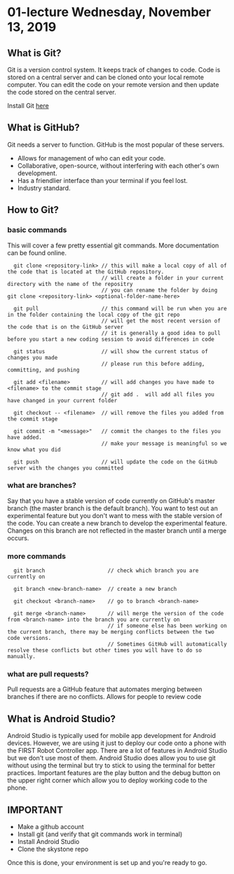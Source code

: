 # 01-lecture Wednesday, November 13, 2019

## What is Git?
Git is a version control system. It keeps track of changes to code. Code is stored on a central server and can be cloned onto your local remote computer. You can edit the code on your remote version and then update the code stored on the central server. 

Install Git [here](https://git-scm.com/book/en/v2/Getting-Started-Installing-Git)

## What is GitHub?
Git needs a server to function. GitHub is the most popular of these servers.
  - Allows for management of who can edit your code.
  - Collaborative, open-source, without interfering with each other's own development.
  - Has a friendlier interface than your terminal if you feel lost.
  - Industry standard.

## How to Git?
### basic commands 
This will cover a few pretty essential git commands. More documentation can be found online. 
```
  git clone <repository-link> // this will make a local copy of all of the code that is located at the GitHub repository. 
                              // will create a folder in your current directory with the name of the repositry
                              // you can rename the folder by doing git clone <repository-link> <optional-folder-name-here>
  
  git pull                    // this command will be run when you are in the folder containing the local copy of the git repo
                              // will get the most recent version of the code that is on the GitHub server 
                              // it is generally a good idea to pull before you start a new coding session to avoid differences in code
                              
  git status                  // will show the current status of changes you made
                              // please run this before adding, committing, and pushing 
                              
  git add <filename>          // will add changes you have made to <filename> to the commit stage
                              // git add .  will add all files you have changed in your current folder  
  
  git checkout -- <filename>  // will remove the files you added from the commit stage
          
  git commit -m "<message>"   // commit the changes to the files you have added.
                              // make your message is meaningful so we know what you did
  
  git push                    // will update the code on the GitHub server with the changes you committed
```

### what are branches?
Say that you have a stable version of code currently on GitHub's master branch (the master branch is the default branch). You want to test out an experimental feature but you don't want to mess with the stable version of the code. You can create a new branch to develop the experimental feature. Changes on this branch are not reflected in the master branch until a merge occurs. 

### more commands 
```
  git branch                    // check which branch you are currently on
  
  git branch <new-branch-name>  // create a new branch 
 
  git checkout <branch-name>    // go to branch <branch-name>
  
  git merge <branch-name>       // will merge the version of the code from <branch-name> into the branch you are currently on
                                // if someone else has been working on the current branch, there may be merging conflicts between the two code versions. 
                                // Sometimes GitHub will automatically resolve these conflicts but other times you will have to do so manually. 
```

### what are pull requests?
Pull requests are a GitHub feature that automates merging between branches if there are no conflicts. Allows for people to review code  

## What is Android Studio?
Android Studio is typically used for mobile app development for Android devices. However, we are using it just to deploy our code onto a phone with the FIRST Robot Controller app. There are a lot of features in Android Studio but we don't use most of them. Android Studio does allow you to use git without using the terminal but try to stick to using the terminal for better practices. Important features are the play button and the debug button on the upper right corner which allow you to deploy working code to the phone.

## IMPORTANT
- Make a github account
- Install git (and verify that git commands work in terminal)
- Install Android Studio
- Clone the skystone repo

Once this is done, your environment is set up and you're ready to go.
